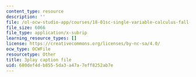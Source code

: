 ```yaml
---
content_type: resource
description: ''
file: /ol-ocw-studio-app/courses/18-01sc-single-variable-calculus-fall-2010/680def4db8555da3a47a7eff8252ab7e_rfx1x-2dwSI.vtt
file_size: 6066
file_type: application/x-subrip
learning_resource_types: []
license: https://creativecommons.org/licenses/by-nc-sa/4.0/
ocw_type: OCWFile
resourcetype: Other
title: 3play caption file
uid: 680def4d-b855-5da3-a47a-7eff8252ab7e
---
```

